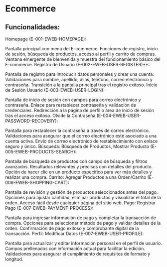# Ecommerce
## Funcionalidades:
Homepage (E-001-EWEB-HOMEPAGE):

Pantalla principal con menú del E-commerce.
Funciones de registro, inicio de sesión, búsqueda de productos, acceso al perfil y carrito de compras.
Ventana emergente de bienvenida y muestra del funcionamiento básico del E-commerce.
Registro de Usuario (E-002-EWEB-USER-REGISTER)**:

Pantalla de registro para introducir datos personales y crear una cuenta.
Validaciones para nombre, apellido, alias, teléfono, correo electrónico y contraseña.
Transición a la pantalla principal tras el registro exitoso.
Inicio de Sesión Usuario (E-003-EWEB-USER-LOGIN):

Pantalla de inicio de sesión con campos para correo electrónico y contraseña.
Enlace para restablecer contraseña y validación de credenciales.
Redirección a la página de perfil o área de inicio de sesión tras el acceso exitoso.
Olvide la Contraseña (E-004-EWEB-USER-PASSWORD-RECOVERY):

Pantalla para restablecer la contraseña a través de correo electrónico.
Validaciones para asegurar que el correo electrónico esté asociado a una cuenta activa.
Envío de correo electrónico de restablecimiento con enlace seguro y único.
Búsqueda: Búsqueda de Productos, Mostrar Producto (E-005-EWEB-PRODUCTS-SEARCH):

Pantalla de búsqueda de productos con campo de búsqueda y filtros avanzados.
Resultados relevantes y precisos con detalles del producto.
Opción de hacer clic en un producto específico para ver más detalles y realizar una compra.
Carrito: Agregar Productos a una Orden/Carrito (E-006-EWEB-SHOPPING-CART):

Pantalla de revisión y gestión de productos seleccionados antes del pago.
Opciones para ajustar cantidad, eliminar productos y visualizar el total de la orden.
Acceso fácil desde cualquier página del sitio web.
Pago: Registrar Pago (E-007-EWEB-PAYMENT-PROCESS):

Pantalla para ingresar información de pago y completar la transacción de compra.
Opciones para seleccionar método de pago y validar detalles de la orden.
Confirmación de pago exitoso y comprobante digital de la transacción.
Perfil: Modificar Datos (E-007-EWEB-USER-PROFILE):

Pantalla para actualizar y editar información personal en el perfil de usuario.
Campos prellenados con información actual para facilitar la edición.
Validaciones para asegurar el cumplimiento de requisitos de formato y longitud.